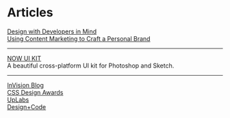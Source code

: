 
# Articles
[Design with Developers in Mind](http://blog.invisionapp.com/design-with-developers-in-mind/)<br />
[Using Content Marketing to Craft a Personal Brand](http://blog.invisionapp.com/content-marketing-personal-brand/)<br />

___

[NOW UI KIT](https://www.invisionapp.com/now)<br />
A beautiful cross-platform UI kit for Photoshop and Sketch.

___

[InVision Blog](http://blog.invisionapp.com/)<br />
[CSS Design Awards](http://www.cssdesignawards.com/)<br />
[UpLabs](https://www.uplabs.com/)<br />
[Design+Code](https://designcode.io/)<br />
